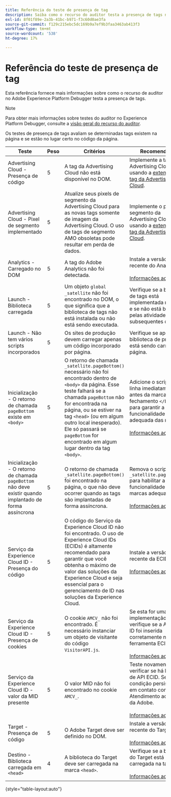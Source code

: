 ```yaml
---
title: Referência do teste de presença de tag
description: Saiba como o recurso do auditor testa a presença de tags na Adobe Experience Platform Debugger.
exl-id: 8f01f89e-2a3b-41bc-b971-f3c60d0ae3fa
source-git-commit: f129c215ebc5dc169b9a7ef9b3faa3463ab413f3
workflow-type: tm+mt
source-wordcount: '538'
ht-degree: 17%

---
```


# Referência do teste de presença de tag

Esta referência fornece mais informações sobre como o recurso de auditor no Adobe Experience Platform Debugger testa a presença de tags.

>[!NOTE]
>
>Para obter mais informações sobre testes do auditor no Experience Platform Debugger, consulte a [visão geral do recurso do auditor](./overview.md).

Os testes de presença de tags avaliam se determinadas tags existem na página e se estão no lugar certo no código da página.

| Teste | Peso | Critérios | Recomendação |
| --- | --- | --- | --- |
| Advertising Cloud - Presença de código | 5 | A tag da Advertising Cloud não está disponível no DOM. | Implemente a tag da Advertising Cloud usando a [extensão de tag da Advertising Cloud](../../destinations/catalog/advertising/adobe-advertising-cloud.md). |
| Advertising Cloud - Pixel de segmento implementado | 5 | Atualize seus pixels de segmento da Advertising Cloud para as novas tags somente de imagem da Advertising Cloud. O uso de tags de segmento AMO obsoletas pode resultar em perda de dados. | Implemente o pixel do segmento da Advertising Cloud usando a [extensão de tag da Advertising Cloud](../../destinations/catalog/advertising/adobe-advertising-cloud.md). |
| Analytics - Carregado no DOM | 5 | A tag do Adobe Analytics não foi detectada. | Instale a versão mais recente do Analytics. <br><br>[Informações adicionais](https://experienceleague.adobe.com/docs/analytics/implementation/home.html) |
| Launch - Biblioteca carregada | 5 | Um objeto `global _satellite` não foi encontrado no DOM, o que significa que a biblioteca de tags não está instalada ou não está sendo executada. | Verifique se a biblioteca de tags está implementada na página e se não está bloqueada pelas atividades subsequentes de script. |
| Launch - Não tem vários scripts incorporados | 5 | Os sites de produção devem carregar apenas um código incorporado por página. | Verifique se apenas a biblioteca de produção está sendo carregada na página. |
| Inicialização - O retorno de chamada `pageBottom` existe em `<body>` | 5 | O retorno de chamada `_satellite.pageBottom()` necessário não foi encontrado dentro de `<body>` da página. Esse teste falhará se a chamada `pageBottom` não for encontrada na página, ou se estiver na tag `<head>` (ou em algum outro local inesperado). Ele só passará se `pageBottom` for encontrado em algum lugar dentro da tag `<body>`. | Adicione o script em linha imediatamente antes da marca de fechamento `</body>` para garantir a funcionalidade adequada das marcas.<br><br>[Informações adicionais](../../tags/ui/client-side/asynchronous-deployment.md) |
| Inicialização - O retorno de chamada `pageBottom` não deve existir quando implantado de forma assíncrona | 5 | O retorno de chamada `_satellite.pageBottom()` foi encontrado na página, o que não deve ocorrer quando as tags são implantadas de forma assíncrona. | Remova o script `_satellite.pageBottom()` para habilitar a funcionalidade de marcas adequada. <br><br>[Informações adicionais](../../tags/ui/client-side/asynchronous-deployment.md) |
| Serviço da Experience Cloud ID - Presença do código | 5 | O código do Serviço da Experience Cloud ID não foi encontrado. O uso de Experience Cloud IDs (ECIDs) é altamente recomendado para garantir que você obtenha o máximo de valor das soluções da Experience Cloud e seja essencial para o gerenciamento de ID nas soluções da Experience Cloud. | Instale a versão mais recente da ECID.<br><br>[Informações adicionais](https://experienceleague.adobe.com/docs/id-service/using/intro/overview.html?lang=pt-BR) |
| Serviço da Experience Cloud ID - Presença de cookies | 5 | O cookie `AMCV_` não foi encontrado. É necessário instanciar um objeto de visitante do código `VisitorAPI.js`. | Se esta for uma implementação de tags, verifique se a AdobeOrg ID foi inserida corretamente na ferramenta ECID. <br><br>[Informações adicionais](https://experienceleague.adobe.com/docs/id-service/using/intro/cookies.html) |
| Serviço da Experience Cloud ID - valor da MID presente | 5 | O valor MID não foi encontrado no cookie `AMCV_`. | Teste novamente para verificar se há latência de API ECID. Se a condição persistir, entre em contato com o Atendimento ao cliente da Adobe. <br><br>[Informações adicionais](https://experienceleague.adobe.com/docs/id-service/using/intro/cookies.html) |
| Target - Presença de código | 5 | O Adobe Target deve ser definido no DOM. | Instale a versão mais recente do Target (at.js). <br><br>[Informações adicionais](https://experienceleague.adobe.com/docs/target/using/implement-target/implementing-target.html) |
| Destino - Biblioteca carregada em `<head>` | 4 | A biblioteca do Target deve ser carregada na marca `<head>`. | Verifique se a biblioteca do Target está carregada na tag `<head>`. <br><br>[Informações adicionais](https://experienceleague.adobe.com/docs/target/using/implement-target/implementing-target.html) |

{style="table-layout:auto"}
